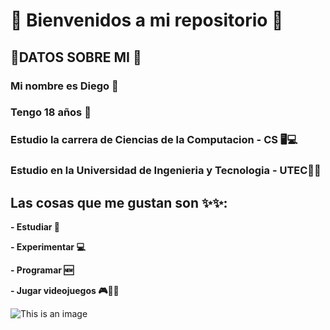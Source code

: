 # 🧒​ Bienvenidos a mi repositorio ​🎲​ 
## ​🤖​DATOS SOBRE MI 👾

### Mi nombre es Diego 🧙​

### Tengo 18 años ​🧛​

### Estudio la carrera de Ciencias de la Computacion - CS 🖥💻

### Estudio en la Universidad de Ingenieria y Tecnologia - UTEC📘📓

## Las cosas que me gustan son  ✨✨:

**- Estudiar 📱**

**- Experimentar 💻**

**- Programar 🆕**

**- Jugar videojuegos ​🎮​👦🏻​**

![This is an image](https://talently.tech/blog/wp-content/uploads/2021/07/frames-768x497.png)
